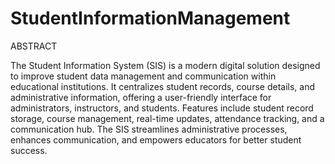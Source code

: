 # StudentInformationManagement
   ABSTRACT

The Student Information System (SIS) is a modern digital solution designed to improve student data management and communication within educational institutions. It centralizes student records, course details, and administrative information, offering a user-friendly interface for administrators, instructors, and students. Features include student record storage, course management, real-time updates, attendance tracking, and a communication hub. The SIS streamlines administrative processes, enhances communication, and empowers educators for better student success.
